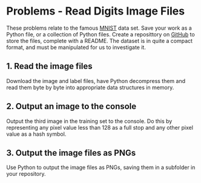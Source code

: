 # Problems - Read Digits Image Files
These problems relate to the famous [MNIST](http://yann.lecun.com/exdb/mnist/) data set.
Save your work as a Python file, or a collection of Python files.
Create a reposittory on [GitHub](https://github.com/) to store the files, complete with a README.
The dataset is in quite a compact format, and must be manipulated for us to investigate it.


## 1. Read the image files
Download the image and label files, have Python decompress them and read them byte by byte into appropriate data structures in memory.


## 2. Output an image to the console
Output the third image in the training set to the console.
Do this by representing any pixel value less than 128 as a full stop and any other pixel value as a hash symbol.


## 3. Output the image files as PNGs
Use Python to output the image files as PNGs, saving them in a subfolder in your repository.
